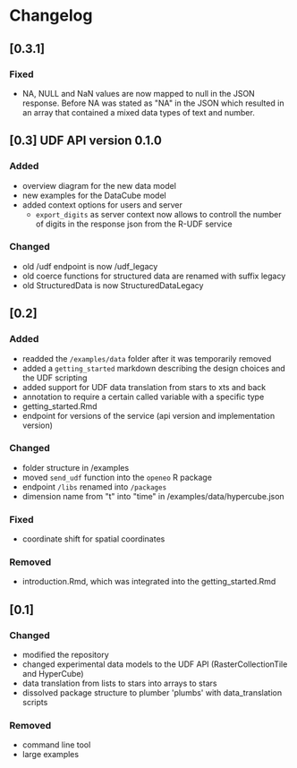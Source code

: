# Changelog

## [0.3.1]

### Fixed
- NA, NULL and NaN values are now mapped to null in the JSON response. Before NA was stated as "NA" in the JSON which resulted in an array that contained a mixed data types of text and number.

## [0.3] UDF API version 0.1.0

### Added
- overview diagram for the new data model
- new examples for the DataCube model
- added context options for users and server
  * `export_digits` as server context now allows to controll the number of digits in the response json from the R-UDF service

### Changed
- old /udf endpoint is now /udf_legacy
- old coerce functions for structured data are renamed with suffix legacy
- old StructuredData is now StructuredDataLegacy

## [0.2]

### Added
- readded the `/examples/data` folder after it was temporarily removed
- added a `getting_started` markdown describing the design choices and the UDF scripting
- added support for UDF data translation from stars to xts and back
- annotation to require a certain called variable with a specific type
- getting_started.Rmd
- endpoint for versions of the service (api version and implementation version)

### Changed
- folder structure in /examples
- moved `send_udf` function into the `openeo` R package
- endpoint `/libs` renamed into `/packages`
- dimension name from "t" into "time" in /examples/data/hypercube.json

### Fixed
- coordinate shift for spatial coordinates

### Removed
- introduction.Rmd, which was integrated into the getting_started.Rmd


## [0.1]

### Changed
- modified the repository
- changed experimental data models to the UDF API (RasterCollectionTile and HyperCube)
- data translation from lists to stars into arrays to stars
- dissolved package structure to plumber 'plumbs' with data_translation scripts

### Removed
- command line tool
- large examples
